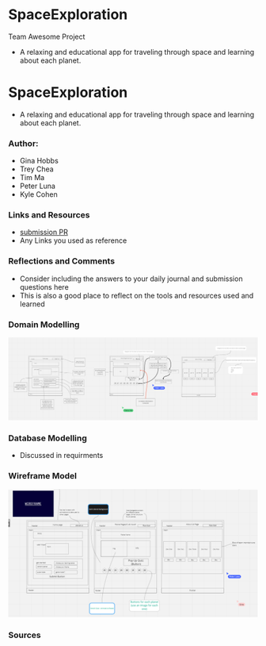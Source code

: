 # SpaceExploration
Team Awesome Project
- A relaxing and educational app for traveling through space and learning about each planet.

# SpaceExploration

- A relaxing and educational app for traveling through space and learning about each planet.

### Author: 
- Gina Hobbs
- Trey Chea
- Tim Ma
- Peter Luna
- Kyle Cohen

### Links and Resources
* [submission PR](http://xyz.com)
* Any Links you used as reference

### Reflections and Comments
* Consider including the answers to your daily journal and submission questions here
* This is also a good place to reflect on the tools and resources used and learned

### Domain Modelling
![domain_model](/IMG/domainModel.png)
### Database Modelling
- Discussed in requirments
### Wireframe Model
![wireframe](/IMG/wireframe.png)


### Sources